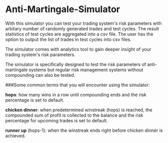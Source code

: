 # Anti-Martingale-Simulator

With this simulator you can test your trading system's risk parameters with arbitary number of randomly generated trades and test cycles. The result statistics of test cycles are aggregated into a csv file. The user has the option to output the list of trades in test cycles into csv files.

The simulator comes with analytics tool to gain deeper insight of your trading system's risk parameters.

The simulator is specifically designed to test the risk parameters of anti-martingale systems but regular risk management systems without compounding can also be tested.

###Some common terms that you will encounter using the simulator:

<strong>hops</strong>: how many wins in a row until compounding ends and the risk percentage is set to default.

<strong>chicken dinner</strong>: when predetermined winstreak (hops) is reached, the compounded sum of profit is collected to the balance and the risk percentage for upcoming trades is set to default.

<strong>runner up</strong> (hops-1): when the winstreak ends right before chicken dinner is achieved.
